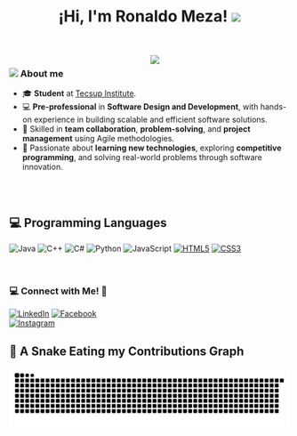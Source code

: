 <!--
**RonaldoKaizen/RonaldoKaizen** is a ✨ _special_ ✨ repository because its `README.md` (this file) appears on your GitHub profile.
Here are some ideas to get you started:
- 🔭 I’m currently working on ...
- 🌱 I’m currently learning ...
- 👯 I’m looking to collaborate on ...
- 🤔 I’m looking for help with ...
- 💬 Ask me about ...
- 📫 How to reach me: ...
- 😄 Pronouns: ...
- ⚡ Fun fact: ...
-->
<h1 align="center"><b> ¡Hi, I'm Ronaldo Meza! </b><img src="https://media.giphy.com/media/hvRJCLFzcasrR4ia7z/giphy.gif" width="45"></h1>
<br><br>
<!--Img-->
<picture align="center"> <img align="right" src="https://github.com/7oSkaaa/7oSkaaa/blob/main/Images/Right_Side.gif?raw=true" align="right" top="200" width="250"></picture>

<!--About Me-->
### <b><picture><img src = "https://github.com/7oSkaaa/7oSkaaa/blob/main/Images/about_me.gif?raw=true" width = 40px></picture> About me</b> 

- 🎓 **Student** at [Tecsup Institute](https://www.tecsup.edu.pe/).  
- 💻 **Pre-professional** in **Software Design and Development**, with hands-on experience in building scalable and efficient software solutions.  
- 🤝 Skilled in **team collaboration**, **problem-solving**, and **project management** using Agile methodologies.  
- 🚀 Passionate about **learning new technologies**, exploring **competitive programming**, and solving real-world problems through software innovation. 

<br><br>

<h2>💻 Programming Languages</h2> 

![Java](https://img.shields.io/badge/-Java-000?&logo=openjdk&logoColor=white)
![C++](https://img.shields.io/badge/-C%2B%2B-000?&logo=c%2B%2B&logoColor=white)
![C#](https://img.shields.io/badge/-C%23-000?&logo=csharp&logoColor=white)
![Python](https://img.shields.io/badge/-Python-000?&logo=Python)
![JavaScript](https://img.shields.io/badge/-JavaScript-000?&logo=JavaScript)
[![HTML5](https://img.shields.io/badge/html5-%23E34F26.svg?style=for-the-badge&logo=html5&logoColor=white)](https://lenguajehtml.com/html/)
[![CSS3](https://img.shields.io/badge/css3-%231572B6.svg?style=for-the-badge&logo=css3&logoColor=white)](https://developer.mozilla.org/es/docs/Web/CSS)
<br><br><br>

###  💻 Connect with Me! 🤝

<a href="https://www.linkedin.com/in/ronaldo-meza-pastrana/" target="_blank"><img src="https://img.shields.io/static/v1?style=for-the-badge&message=LinkedIn&color=0A66C2&logo=LinkedIn&logoColor=FFFFFF&label=" alt="LinkedIn" /></a>
[![Facebook](https://img.shields.io/badge/Facebook-%231877F2.svg?style=for-the-badge&logo=Facebook&logoColor=white)](https://www.facebook.com/tu_usuario)  
[![Instagram](https://img.shields.io/badge/Instagram-%23E4405F.svg?style=for-the-badge&logo=Instagram&logoColor=white)](https://www.instagram.com/tu_usuario/)  

## 🐍 A Snake Eating my Contributions Graph
	
<p align = "center">
	<img src = "https://github.com/7oSkaaa/7oSkaaa/blob/output/github-contribution-grid-snake.svg?" alt = "Snake Game"/>
</p>
<!--
[![GitHub followers](https://img.shields.io/github/followers/tu_usuario?label=Followers&style=social)](https://github.com/tu_usuario)
[![GitHub stars](https://img.shields.io/github/stars/tu_usuario?label=Stars&style=social)](https://github.com/tu_usuario)
[![Portfolio](https://img.shields.io/badge/Portfolio-Visit%20Now-blue)](https://tu_portfolio.com)
[![Codeforces Profile](https://img.shields.io/badge/Codeforces-Profile-blue)](https://codeforces.com/profile/tu_usuario)
[![Atcoder Profile](https://img.shields.io/badge/Atcoder-Profile-blue)](https://atcoder.jp/users/tu_usuario)
-->


